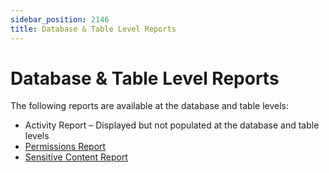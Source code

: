 ```yaml
---
sidebar_position: 2146
title: Database & Table Level Reports
---
```


# Database & Table Level Reports

The following reports are available at the database and table levels:

* Activity Report – Displayed but not populated at the database and table levels
* [Permissions Report](Permissions "Permissions Report")
* [Sensitive Content Report](SensitiveContent "Sensitive Content Report")